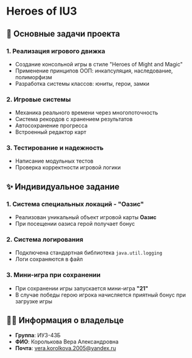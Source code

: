 # Heroes of IU3
## 🎯 Основные задачи проекта

### 1. Реализация игрового движка
- Создание консольной игры в стиле "Heroes of Might and Magic" 
- Применение принципов ООП: инкапсуляция, наследование, полиморфизм
- Разработка системы классов: юниты, герои, замки

### 2. Игровые системы
- Механика реального времени через многопоточность
- Система рекордов с хранением результатов
- Автосохранение прогресса
- Встроенный редактор карт

### 3. Тестирование и надежность
- Написание модульных тестов
- Проверка корректности игровой логики

## ✨ Индивидуальное задание

### 1. Система специальных локаций - "Оазис"
- Реализован уникальный объект игровой карты **Оазис**
- При посещении оазиса герой получает бонус

### 2. Система логирования
- Подключена стандартная библиотека `java.util.logging`
- Логи сохраняются в файл 

### 3. Мини-игра при сохранении
- При сохранении игры запускается мини-игра **"21"**
- В случае победы герою игрока начисляется приятный бонус при загрузке игры

## 👨‍🎓 Информация о владельце
- **Группа**: ИУ3-43Б  
- **ФИО**: Королькова Вера Александровна
- **Почта**: vera.korolkova.2005@yandex.ru
